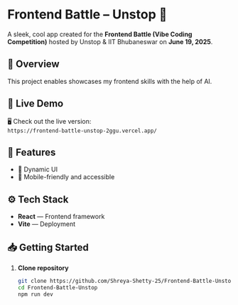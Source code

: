 # Frontend Battle – Unstop 🎯

A sleek, cool app created for the **Frontend Battle (Vibe Coding Competition)** hosted by Unstop & IIT Bhubaneswar on **June 19, 2025**.

## 🚀 Overview

This project enables showcases my frontend skills with the help of AI.

## 🔗 Live Demo

🖥️ Check out the live version:  
`https://frontend-battle-unstop-2ggu.vercel.app/`


## 🧩 Features

- 🔹 Dynamic UI 
- 🔹 Mobile-friendly and accessible

## ⚙️ Tech Stack

- **React** — Frontend framework  
- **Vite** — Deployment

## 📥 Getting Started

1. **Clone repository**
   ```bash
   git clone https://github.com/Shreya-Shetty-25/Frontend-Battle-Unstop.git
   cd Frontend-Battle-Unstop
   npm run dev
